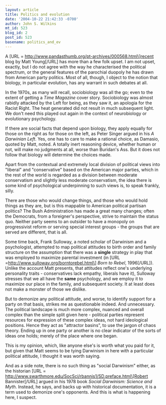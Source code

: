 ```yaml
---
layout: article
title: Politics and evolution
date: '2004-10-22 21:42:33 -0700'
author: John S. Wilkins
mt_id: 523
blog_id: 2
post_id: 523
basename: politics_and_ev
---
```

A \[URL = http://www.pandasthumb.org/pt-archives/000568.html\]recent blog by Matt Young\[/URL\] has more than a few folk upset. I am not upset, exactly, but I do not agree with the way he characterised the political spectrum, or the general features of the parochial duopoly he has drawn from American party politics. Most of all, though, I object to the notion that biology, in particular evolution, has any warrant in such debates at all.

In the 1970s, as many will recall, sociobiology was all the go; even to the extent of getting a _Time Magazine_ cover story. Sociobiology was almost rabidly attacked by the Left for being, as they saw it, an apologia for the Racist Right. The heat generated did not result in much subsequent light. We don't need this played out again in the context of neurobiology or evolutionary psychology.

If there are social facts that depend upon biology, they apply equally for those on the right as for those on the left, as Peter Singer argued in his _A Darwinian Left_. Yes, one has to care to make a rational choice, as Damasio, quoted by Matt,  noted. A totally inert reasoning device, whether human or not, will make no judgments at all, worse than Buridan's Ass. But it does not follow that biology will determine the choices made.

Apart from the contextual and extremely local division of political views into "liberal" and "conservative" based on the American major parties, which in the rest of the world is regarded as a division between moderate conservatism and slightly less moderate conservatism, the idea there is some kind of psychological underpinning to such views is, to speak frankly, silly.

There are those who would change things, and those who would hold things as they are, but is this mappable to American political partisan politics? The Bush Administration has made a great many changes; often the Democrats, from a foreigner's perspective, strive to maintain the status quo. Neither party seems to an outsider to have a monopoly on progressivist reform or serving special interest groups - the groups that are served are different, that is all.

Some time back, Frank Sulloway, a noted scholar of Darwinism and a psychologist, attempted to map political attitudes to birth order and family structure on the assumption that there was a **single** strategy in play that was employed to maximize parental investment (in \[URL =http://www.sulloway.org/borntorebel.html\] _Born to Rebel_, 1996\[/URL\]). Unlike the account Matt presents, that attitudes reflect one's underlying personality traits - conservatives lack empathy, liberals have it), Sulloway stresses that we all have the **same** psychology, and we employ it to maximize our place in the family, and subsequent society. It at least does not make a monster of those we dislike.

But to demonize any political attitude, and worse, to identify support for a party on that basis, strikes me as questionable indeed. And unnecessary. The political landscape is much more complex, nuanced and overall complex than the simple split given here - political parties represent resources for expression of these complex ideas, not hard ideological positions. Hence they act as "attractor basins", to use the jargon of chaos theory. Ending up in one party or another is no clear indicator of the sorts of ideas one holds; merely of the place where one began.

This is my opinion, which, like anyone else's is worth what you paid for it, but given that Matt seems to be tying Darwinism in here with a particular political attitude, I thought it was worth saying.

And as a side note, there is no such thing as "social Darwinism" either, as the historian \[URL = http://www.swarthmore.edu/SocSci/rbannis1/SD.preface.html\]Robert Bannister\[/URL\] argued in his 1978 book _Social Darwinism: Science and Myth_. Instead, he says, and backs up with historical documentation, it is a term used to demonize one's opponents. And this is what is happening here, I suspect.
